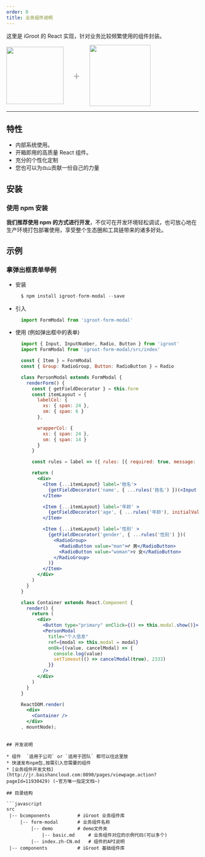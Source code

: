 ```yaml
---
order: 0
title: 业务组件说明
---
```


这里是 iGroot 的 React 实现，针对业务比较频繁使用的组件封装。

<div class="pic-plus">
  <img width="150" src="http://fe.baishancloud.com/images/page-logo.png">
  <span>+</span>
  <img width="160" src="http://fe.baishancloud.com/images/react.png">
</div>

<style>
.pic-plus > * {
  display: inline-block!important;
  vertical-align: middle;
}
.pic-plus span {
  font-size: 30px;
  color: #aaa;
  margin: 0 20px;
}
</style>

---

## 特性

- 内部系统使用。
- 开箱即用的高质量 React 组件。
- 充分的个性化定制
- 您也可以为``白山``贡献一份自己的力量

## 安装

### 使用 npm 安装

**我们推荐使用 npm 的方式进行开发**，不仅可在开发环境轻松调试，也可放心地在生产环境打包部署使用，享受整个生态圈和工具链带来的诸多好处。

## 示例

### 拿弹出框表单举例

- 安装

  ```jsx
    $ npm install igroot-form-modal --save
  ```

- 引入

  ```jsx
    import FormModal from 'igroot-form-modal'
  ```
- 使用 (例如弹出框中的表单)

  ```jsx
    import { Input, InputNumber, Radio, Button } from 'igroot'
    import FormModal from 'igroot-form-modal/src/index'

    const { Item } = FormModal
    const { Group: RadioGroup, Button: RadioButton } = Radio

    class PersonModal extends FormModal {
      renderForm() {
        const { getFieldDecorator } = this.form
        const itemLayout = {
          labelCol: {
            xs: { span: 24 },
            sm: { span: 6 }
          },

          wrapperCol: {
            xs: { span: 24 },
            sm: { span: 14 }
          }
        }

        const rules = label => ({ rules: [{ required: true, message: `${label}为必填项` }] })

        return (
          <div>
            <Item {...itemLayout} label='姓名'>
              {getFieldDecorator('name', { ...rules('姓名') })(<Input />)}
            </Item>

            <Item {...itemLayout} label='年龄' >
              {getFieldDecorator('age', { ...rules('年龄'), initialValue: 18 })(<InputNumber max={150} min={0} />)}
            </Item>

            <Item {...itemLayout} label='性别' >
              {getFieldDecorator('gender', { ...rules('性别') })(
                <RadioGroup>
                  <RadioButton value="man">♂ 男</RadioButton>
                  <RadioButton value="woman">♀ 女</RadioButton>
                </RadioGroup>
              )}
            </Item>
          </div>
        )
      }
    }

    class Container extends React.Component {
      render() {
        return (
          <div>
            <Button type="primary" onClick={() => this.modal.show()}>Show Modal</Button>
            <PersonModal
              title="个人信息"
              ref={modal => this.modal = modal}
              onOk={(value, cancelModal) => {
                console.log(value)
                setTimeout(() => cancelModal(true), 2333)
              }}
            />
          </div>
        )
      }
    }

    ReactDOM.render(
      <div>
        <Container />
      </div>
    , mountNode);
 ```

## 开发说明

* 组件  `适用于公司` or `适用于团队` 都可以往这里放
* 快速发布npm包,按需引入您需要的组件
* [业务组件开发文档](http://jr.baishancloud.com:8090/pages/viewpage.action?pageId=11930429) (~官方唯一指定文档~)

## 目录结构

```javascript
src
  |-- bcomponents          # iGroot 业务组件库
      |-- form-modal       # 业务组件名称
      	  |-- demo         # demo文件夹
      	      |-- basic.md     # 业务组件对应的示例代码(可以多个)
          |-- index.zh-CN.md   # 组件的API说明
  |-- components           # iGroot 基础组件库
```